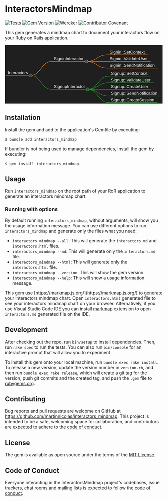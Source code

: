 # InteractorsMindmap

[![Tests](https://github.com/martinnicolas/interactors_mindmap/actions/workflows/main.yml/badge.svg)](https://github.com/martinnicolas/interactors_mindmap/actions/workflows/main.yml) [![Gem Version](https://badge.fury.io/rb/interactors_mindmap.svg)](https://badge.fury.io/rb/interactors_mindmap) [![Wercker](https://img.shields.io/github/license/mashape/apistatus.svg)](https://opensource.org/licenses/MIT) [![Contributor Covenant](https://img.shields.io/badge/Contributor%20Covenant-2.1-4baaaa.svg)](code_of_conduct.md)

This gem generates a mindmap chart to document your interactors flow on your Ruby on Rails application.

![example](https://raw.githubusercontent.com/martinnicolas/interactors_mindmap/master/spec/fixtures/assets/test.png)

## Installation

Install the gem and add to the application's Gemfile by executing:

    $ bundle add interactors_mindmap

If bundler is not being used to manage dependencies, install the gem by executing:

    $ gem install interactors_mindmap

## Usage

Run `interactors_mindmap` on the root path of your RoR application to generate an interactors mindmap chart.

### Running with options

By default running `interactors_mindmap`, without arguments, will show you the usage information message. You can use different options to run `interactors_mindmap` and generate only the files what you need:

- `interactors_mindmap --all`: This will generate the `interactors.md` and `interactors.html` files.
- `interactors_mindmap --md`: This will generate only the `interactors.md` file.
- `interactors_mindmap --html`: This will generate only the `interactors.html` file.
- `interactors_mindmap --version`: This will show the gem version.
- `interactors_mindmap --help`: This will show a usage information message.

This gem use [https://markmap.js.org/](https://markmap.js.org/) to generate your interactors mindmap chart.
Open `interactors.html` generated file to see your interactors mindmap chart on your browser. Alternatively, if you use Visual Studio Code IDE you can install [markmap](https://marketplace.visualstudio.com/items?itemName=gera2ld.markmap-vscodemd`) extension to open `interactors.md` generated file on the IDE.

## Development

After checking out the repo, run `bin/setup` to install dependencies. Then, run `rake spec` to run the tests. You can also run `bin/console` for an interactive prompt that will allow you to experiment.

To install this gem onto your local machine, run `bundle exec rake install`. To release a new version, update the version number in `version.rb`, and then run `bundle exec rake release`, which will create a git tag for the version, push git commits and the created tag, and push the `.gem` file to [rubygems.org](https://rubygems.org).

## Contributing

Bug reports and pull requests are welcome on GitHub at https://github.com/martinnicolas/interactors_mindmap. This project is intended to be a safe, welcoming space for collaboration, and contributors are expected to adhere to the [code of conduct](https://github.com/martinnicolas/interactors_mindmap/blob/master/CODE_OF_CONDUCT.md).

## License

The gem is available as open source under the terms of the [MIT License](https://opensource.org/licenses/MIT).

## Code of Conduct

Everyone interacting in the InteractorsMindmap project's codebases, issue trackers, chat rooms and mailing lists is expected to follow the [code of conduct](https://github.com/martinnicolas/interactors_mindmap/blob/master/CODE_OF_CONDUCT.md).
